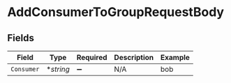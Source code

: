 # AddConsumerToGroupRequestBody


## Fields

| Field              | Type               | Required           | Description        | Example            |
| ------------------ | ------------------ | ------------------ | ------------------ | ------------------ |
| `Consumer`         | **string*          | :heavy_minus_sign: | N/A                | bob                |